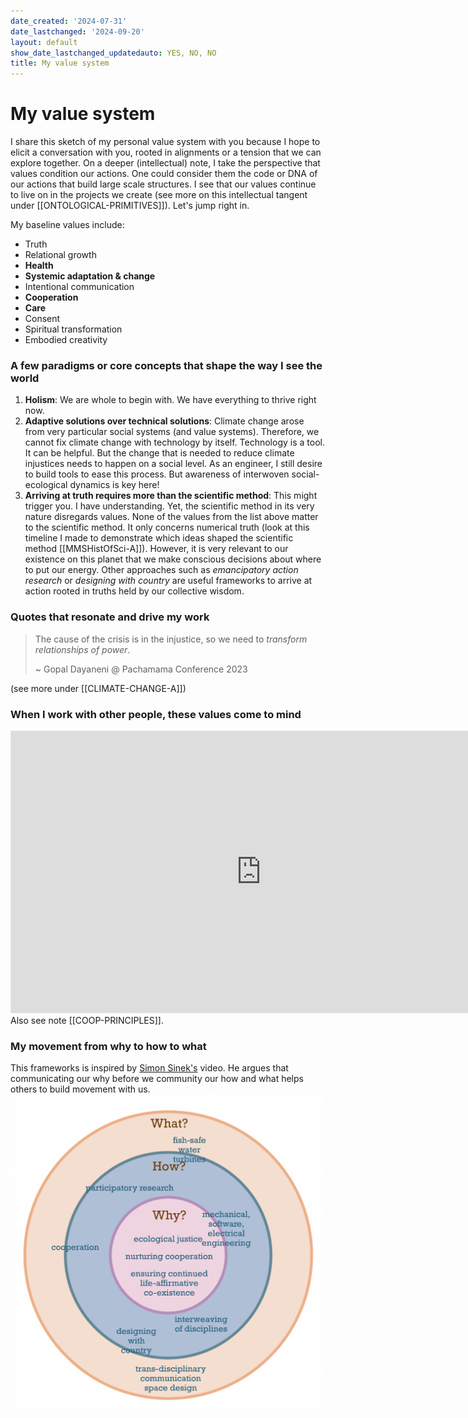 ```yaml
---
date_created: '2024-07-31'
date_lastchanged: '2024-09-20'
layout: default
show_date_lastchanged_updatedauto: YES, NO, NO
title: My value system
---
```



# My value system 
I share this sketch of my personal value system with you because I hope to elicit a conversation with you,  rooted in alignments or a tension that we can explore together. On a deeper (intellectual) note, I take the perspective that values condition our actions. One could consider them the code or DNA of our actions that build large scale structures. I see that our values continue to live on in the projects we create (see more on this intellectual tangent under [[ONTOLOGICAL-PRIMITIVES]]). Let's jump right in. 

My baseline values include:
- Truth
- Relational growth
- **Health**
- **Systemic adaptation & change**
- Intentional communication
- **Cooperation**
- **Care**
- Consent
- Spiritual transformation
- Embodied creativity

### A few paradigms or core concepts that shape the way I see the world
1. **Holism**: We are whole to begin with. We have everything to thrive right now. 
2. **Adaptive solutions over technical solutions**: Climate change arose from very particular social systems (and value systems). Therefore, we cannot fix climate change with technology by itself. Technology is a tool. It can be helpful. But the change that is needed to reduce climate injustices needs to happen on a social level. As an engineer, I still desire to build tools to ease this process. But awareness of interwoven social-ecological dynamics is key here! 
3. **Arriving at truth requires more than the scientific method**: This might trigger you. I have understanding. Yet, the scientific method in its very nature disregards values. None of the values from the list above matter to the scientific method. It only concerns numerical truth (look at this timeline I made to demonstrate which ideas shaped the scientific method [[MMSHistOfSci-A]]). However, it is very relevant to our existence on this planet that we make conscious decisions about where to put our energy. Other approaches such as *emancipatory action research* or *designing with country* are useful frameworks to arrive at action rooted in truths held by our collective wisdom.


### Quotes that resonate and drive my work
 >The cause of the crisis is in the injustice, so we need to *transform relationships of power*.
 >
 >~ Gopal Dayaneni @ Pachamama Conference 2023
 
(see more under [[CLIMATE-CHANGE-A]])



### When I work with other people, these values come to mind
<iframe style="border: 1px solid rgba(0, 0, 0, 0.1);" width="800" height="450" src="https://www.figma.com/embed?embed_host=share&url=https%3A%2F%2Fwww.figma.com%2Ffile%2FmD5UJsqvpUOGTyDATTcw2t%2Fweb-of-co-op-values%3Ftype%3Dwhiteboard%26t%3DfQMa0L0wEBQESzKN-1" allowfullscreen></iframe>
Also see note [[COOP-PRINCIPLES]].

### My movement from why to how to what
This frameworks is inspired by [Simon Sinek's](https://youtu.be/qp0HIF3SfI4?si=WnfNJJMAL4t8W6Sk) video. He argues that communicating our why before we community our how and what helps others to build movement with us. 
![](media/cleanshot_2024-09-01-at-14-40-52@2x.png)